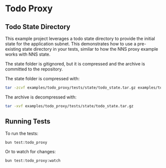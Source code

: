 # Todo Proxy

## Todo State Directory

This example project leverages a todo state directory to provide the initial state for the application subnet. This demonstrates how to use a pre-existing state directory in your tests, similar to how the NNS proxy example works with NNS state.

The state folder is gitignored, but it is compressed and the archive is committed to the repository.

The state folder is compressed with:

```bash
tar -zcvf examples/todo_proxy/tests/state/todo_state.tar.gz examples/todo_proxy/tests/state/todo_state/
```

The archive is decompressed with:

```bash
tar -xvf examples/todo_proxy/tests/state/todo_state.tar.gz
```

## Running Tests

To run the tests:

```bash
bun test:todo_proxy
```

Or to watch for changes:

```bash
bun test:todo_proxy:watch
``` 